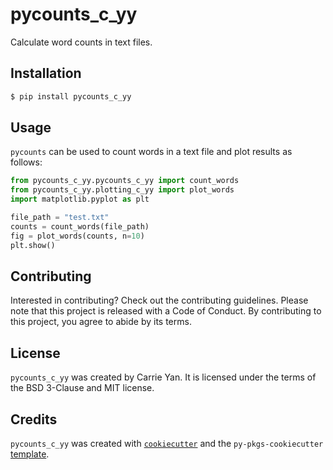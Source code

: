 # pycounts_c_yy

Calculate word counts in text files.

## Installation

``` bash
$ pip install pycounts_c_yy
```

## Usage

`pycounts` can be used to count words in a text file and plot results as follows:

``` python
from pycounts_c_yy.pycounts_c_yy import count_words 
from pycounts_c_yy.plotting_c_yy import plot_words 
import matplotlib.pyplot as plt

file_path = "test.txt"  
counts = count_words(file_path) 
fig = plot_words(counts, n=10) 
plt.show()
```

## Contributing

Interested in contributing? Check out the contributing guidelines. Please note that this project is released with a Code of Conduct. By contributing to this project, you agree to abide by its terms.

## License

`pycounts_c_yy` was created by Carrie Yan. It is licensed under the terms of the BSD 3-Clause and MIT license.

## Credits

`pycounts_c_yy` was created with [`cookiecutter`](https://cookiecutter.readthedocs.io/en/latest/) and the `py-pkgs-cookiecutter` [template](https://github.com/py-pkgs/py-pkgs-cookiecutter).
